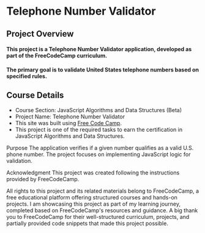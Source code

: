 # **Telephone Number Validator**

## **Project Overview**

#### This project is a **Telephone Number Validator application**, developed as part of the FreeCodeCamp curriculum. 
#### The primary goal is to validate United States telephone numbers based on specified rules.

## **Course Details**

+ Course Section: JavaScript Algorithms and Data Structures (Beta)
+ Project Name: Telephone Number Validator
+ This site was built using [Free Code Camp](https://www.freecodecamp.org/).
+ This project is one of the required tasks to earn the certification in JavaScript Algorithms and Data Structures.

Purpose
The application verifies if a given number qualifies as a valid U.S. phone number. The project focuses on implementing JavaScript logic for validation.

Acknowledgment
This project was created following the instructions provided by FreeCodeCamp.

All rights to this project and its related materials belong to FreeCodeCamp, a free educational platform offering structured courses and hands-on projects.
I am showcasing this project as part of my learning journey, completed based on FreeCodeCamp's resources and guidance.
A big thank you to FreeCodeCamp for their well-structured curriculum, projects, and partially provided code snippets that made this project possible.

